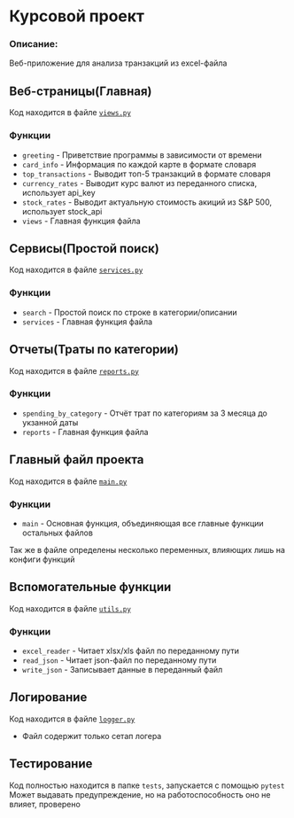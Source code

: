 # Курсовой проект
### Описание:
Веб-приложение для анализа транзакций из excel-файла

## Веб-страницы(Главная)
Код находится в файле [`views.py`](src/views.py)
### Функции
+ `greeting` - Приветствие программы в зависимости от времени
+ `card_info` - Информация по каждой карте в формате словаря
+ `top_transactions` - Выводит топ-5 транзакций в формате словаря
+ `currency_rates` - Выводит курс валют из переданного списка, использует api_key
+ `stock_rates` - Выводит актуальную стоимость акиций из S&P 500, использует stock_api
+ `views` - Главная функция файла

## Сервисы(Простой поиск)
Код находится в файле [`services.py`](src/services.py)
### Функции
+ `search` - Простой поиск по строке в категории/описании
+ `services` - Главная функция файла

## Отчеты(Траты по категории)
Код находится в файле [`reports.py`](src/reports.py)
### Функции
+ `spending_by_category` - Отчёт трат по категориям за 3 месяца до укзанной даты
+ `reports` - Главная функция файла

## Главный файл проекта
Код находится в файле [`main.py`](src/main.py)
### Функции
+ `main` - Основная функция, объединяющая все главные функции остальных файлов

Так же в файле определены несколько переменных, влияющих лишь на конфиги функций

## Вспомогательные функции
Код находится в файле [`utils.py`](src/utils.py)
### Функции
+ `excel_reader` - Читает xlsx/xls файл по переданному пути
+ `read_json` - Читает json-файл по переданному пути
+ `write_json` - Записывает данные в переданный файл

## Логирование
Код находится в файле [`logger.py`](src/logger.py)
+ Файл содержит только сетап логера

## Тестирование
Код полностью находится в папке `tests`, запускается с помощью
```pytest```
Может выдавать предупреждение, но на работоспособность оно не влияет, проверено